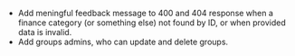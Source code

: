 - Add meningful feedback message to 400 and 404 response when a finance category (or something else) not found by ID, or when provided data is invalid.
- Add groups admins, who can update and delete groups.

